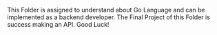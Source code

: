 This Folder is assigned to understand about Go Language and can be implemented as a backend developer.
The Final Project of this Folder is success making an API.
Good Luck!